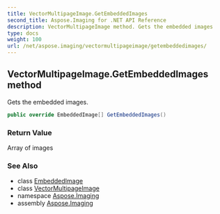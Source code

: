 ```yaml
---
title: VectorMultipageImage.GetEmbeddedImages
second_title: Aspose.Imaging for .NET API Reference
description: VectorMultipageImage method. Gets the embedded images
type: docs
weight: 100
url: /net/aspose.imaging/vectormultipageimage/getembeddedimages/
---
```

## VectorMultipageImage.GetEmbeddedImages method

Gets the embedded images.

```csharp
public override EmbeddedImage[] GetEmbeddedImages()
```

### Return Value

Array of images

### See Also

* class [EmbeddedImage](../../embeddedimage/)
* class [VectorMultipageImage](../)
* namespace [Aspose.Imaging](../../vectormultipageimage/)
* assembly [Aspose.Imaging](../../../)



